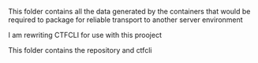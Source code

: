 This folder contains all the data generated by the containers that would
be required to package for reliable transport to another server environment

I am rewriting CTFCLI for use with this prooject

This folder contains the repository and ctfcli